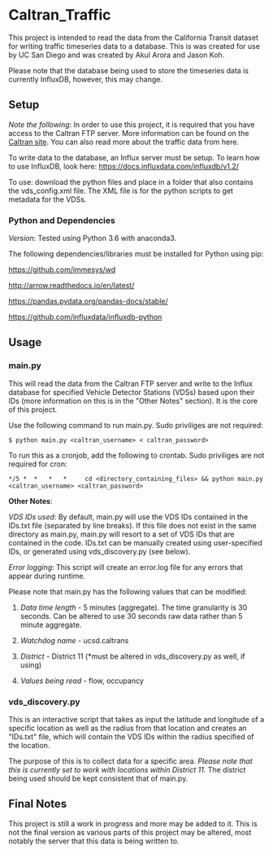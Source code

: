 # Caltran_Traffic

This project is intended to read the data from the California Transit dataset for writing traffic timeseries data to a database. This is was created for use by UC San Diego and was created by Akul Arora and Jason Koh.

Please note that the database being used to store the timeseries data is currently InfluxDB, however, this may change. 

## Setup

_Note the following_: In order to use this project, it is required that you have access to the Caltran FTP server.
More information can be found on the [Caltran site](pems.dot.ca.gov). You can also read more about the traffic data from here.

To write data to the database, an Influx server must be setup. 
To learn how to use InfluxDB, look here: https://docs.influxdata.com/influxdb/v1.2/

To use: download the python files and place in a folder that also contains the vds_config.xml file. The XML file is for the python scripts to get metadata for the VDSs.

### Python and Dependencies
_Version_: Tested using Python 3.6 with anaconda3.

The following dependencies/libraries must be installed for Python using pip:

https://github.com/immesys/wd

http://arrow.readthedocs.io/en/latest/

https://pandas.pydata.org/pandas-docs/stable/

https://github.com/influxdata/influxdb-python

## Usage

### main.py

This will read the data from the Caltran FTP server and write to the Influx database for specified Vehicle Detector Stations (VDSs) based upon their IDs (more information on this is in the "Other Notes" section). It is the core of this project.

Use the following command to run main.py. Sudo priviliges are not required:
```
$ python main.py <caltran_username> < caltran_password>
```

To run this as a cronjob, add the following to crontab. Sudo priviliges are not required for cron:
```
*/5 *  *   *   *     cd <directory_containing_files> && python main.py <caltran_username> <caltran_password>
```

__Other Notes__:

_VDS IDs used_: By default, main.py will use the VDS IDs contained in the IDs.txt file (separated by line breaks). If this file does not exist in the same directory as main.py, main.py will resort to a set of VDS IDs that are contained in the code. IDs.txt can be manually created using user-specified IDs, or generated using vds_discovery.py (see below).

_Error logging_: This script will create an error.log file for any errors that appear during runtime. 

Please note that main.py has the following values that can be modified:

1. _Data time length_ - 5 minutes (aggregate). The time granularity is 30 seconds. Can be altered to use 30 seconds raw data rather than 5 minute aggregate.

3. _Watchdog name_ - ucsd.caltrans

4. _District_ - District 11 (\*must be altered in vds_discovery.py as well, if using)

5. _Values being read_ - flow, occupancy

### vds_discovery.py

This is an interactive script that takes as input the latitude and longitude of a specific location as well as the radius from that location and creates an "IDs.txt" file, which will contain the VDS IDs within the radius specified of the location.

The purpose of this is to collect data for a specific area. _Please note that this is currently set to work with locations within District 11._ The district being used should be kept consistent that of main.py.

## Final Notes

This project is still a work in progress and more may be added to it. This is not the final version as various parts of this project may be altered, most notably the server that this data is being written to.
